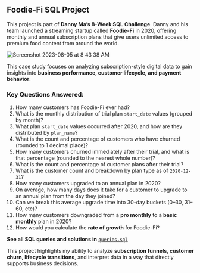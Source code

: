 ## Foodie-Fi SQL Project

This project is part of **Danny Ma’s 8-Week SQL Challenge**. Danny and his team launched a streaming startup called **Foodie-Fi** in 2020, offering monthly and annual subscription plans that give users unlimited access to premium food content from around the world.

![Screenshot 2023-08-05 at 8 43 38 AM](https://github.com/mayank8893/SQL_Projects/assets/69361645/6443c23d-489d-4726-b32d-5ebe844382f7)

This case study focuses on analyzing subscription-style digital data to gain insights into **business performance, customer lifecycle, and payment behavior**.


### Key Questions Answered:

1. How many customers has Foodie-Fi ever had?
2. What is the monthly distribution of trial plan `start_date` values (grouped by month)?
3. What plan `start_date` values occurred after 2020, and how are they distributed by `plan_name`?
4. What is the count and percentage of customers who have churned (rounded to 1 decimal place)?
5. How many customers churned immediately after their trial, and what is that percentage (rounded to the nearest whole number)?
6. What is the count and percentage of customer plans after their trial?
7. What is the customer count and breakdown by plan type as of `2020-12-31`?
8. How many customers upgraded to an annual plan in 2020?
9. On average, how many days does it take for a customer to upgrade to an annual plan from the day they joined?
10. Can we break this average upgrade time into 30-day buckets (0–30, 31–60, etc)?
11. How many customers downgraded from a **pro monthly** to a **basic monthly** plan in 2020?
12. How would you calculate the **rate of growth** for Foodie-Fi?


**See all SQL queries and solutions in** [`queries.sql`](queries.sql)

This project highlights my ability to analyze **subscription funnels, customer churn, lifecycle transitions**, and interpret data in a way that directly supports business decisions.
